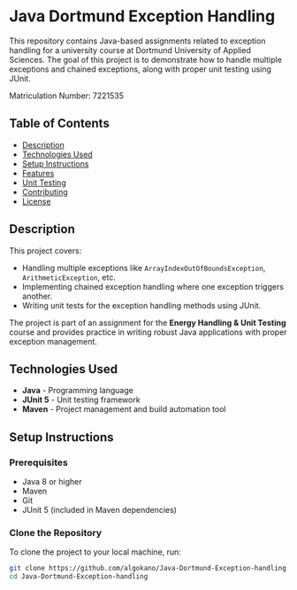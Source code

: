 # Java Dortmund Exception Handling

This repository contains Java-based assignments related to exception handling for a university course at Dortmund University of Applied Sciences. The goal of this project is to demonstrate how to handle multiple exceptions and chained exceptions, along with proper unit testing using JUnit.

Matriculation Number: 7221535

## Table of Contents

- [Description](#description)
- [Technologies Used](#technologies-used)
- [Setup Instructions](#setup-instructions)
- [Features](#features)
- [Unit Testing](#unit-testing)
- [Contributing](#contributing)
- [License](#license)

## Description

This project covers:
- Handling multiple exceptions like `ArrayIndexOutOfBoundsException`, `ArithmeticException`, etc.
- Implementing chained exception handling where one exception triggers another.
- Writing unit tests for the exception handling methods using JUnit.

The project is part of an assignment for the **Energy Handling & Unit Testing** course and provides practice in writing robust Java applications with proper exception management.

## Technologies Used

- **Java** - Programming language
- **JUnit 5** - Unit testing framework
- **Maven** - Project management and build automation tool

## Setup Instructions

### Prerequisites

- Java 8 or higher
- Maven
- Git
- JUnit 5 (included in Maven dependencies)

### Clone the Repository

To clone the project to your local machine, run:

```bash
git clone https://github.com/algokano/Java-Dortmund-Exception-handling.git
cd Java-Dortmund-Exception-handling
